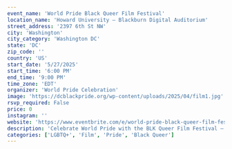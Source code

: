 ```yaml
---
event_name: 'World Pride Black Queer Film Festival'
location_name: 'Howard University – Blackburn Digital Auditorium'
street_address: '2397 6th St NW'
city: 'Washington'
city_category: 'Washington DC'
state: 'DC'
zip_code: ''
country: 'US'
start_date: '5/27/2025'
start_time: '6:00 PM'
end_time: '9:00 PM'
time_zone: 'EDT'
organizer: 'World Pride Celebration'
image: 'https://dcblackpride.org/wp-content/uploads/2025/04/film1.jpg'
rsvp_required: False
price: 0
instagram: ''
website: 'https://www.eventbrite.com/e/world-pride-black-queer-film-festival-world-pride-celebration-tickets-1314167994849?aff=oddtdtcreator'
description: 'Celebrate World Pride with the BLK Queer Film Festival — a showcase of incredible films by and about Black LGBTQ+ communities. Join us May 27–29 for a unique cinematic experience!'
categories: ['LGBTQ+', 'Film', 'Pride', 'Black Queer']
---
```

